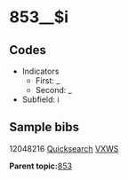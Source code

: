 # 853\_\_$i

## Codes

-   Indicators
    -   First: \_
    -   Second: \_
-   Subfield: i

## Sample bibs

12048216 [Quicksearch](https://search.library.yale.edu/catalog/12048216) [VXWS](http://prodorbis.library.yale.edu:7014/vxws/GetHoldingsService?bibId=12048216)

**Parent topic:**[853](../../tags/853/853.md)

